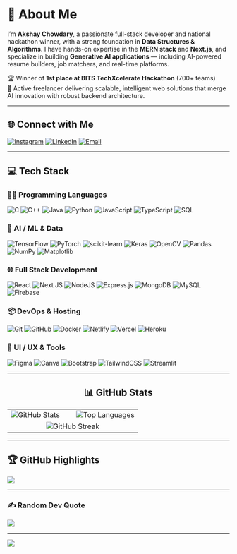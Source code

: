 # 💫 About Me
I’m **Akshay Chowdary**, a passionate full-stack developer and national hackathon winner, with a strong foundation in **Data Structures & Algorithms**. I have hands-on expertise in the **MERN stack** and **Next.js**, and specialize in building **Generative AI applications** — including AI-powered resume builders, job matchers, and real-time platforms.

🏆 Winner of **1st place at BITS TechXcelerate Hackathon** (700+ teams)  
💼 Active freelancer delivering scalable, intelligent web solutions that merge AI innovation with robust backend architecture.

---

## 🌐 Connect with Me
[![Instagram](https://img.shields.io/badge/Instagram-%23E4405F.svg?logo=Instagram&logoColor=white)](https://instagram.com/axay_yyy) 
[![LinkedIn](https://img.shields.io/badge/LinkedIn-%230077B5.svg?logo=linkedin&logoColor=white)](https://linkedin.com/in/akshay-chowdary-674988267) 
[![Email](https://img.shields.io/badge/Email-D14836?logo=gmail&logoColor=white)](mailto:k.v.akshay111@gmail.com) 

---

## 💻 Tech Stack

### 👨‍💻 Programming Languages
![C](https://img.shields.io/badge/c-%2300599C.svg?style=plastic&logo=c&logoColor=white)
![C++](https://img.shields.io/badge/c++-%2300599C.svg?style=plastic&logo=c%2B%2B&logoColor=white)
![Java](https://img.shields.io/badge/java-%23ED8B00.svg?style=plastic&logo=openjdk&logoColor=white)
![Python](https://img.shields.io/badge/python-3670A0?style=plastic&logo=python&logoColor=ffdd54)
![JavaScript](https://img.shields.io/badge/javascript-%23323330.svg?style=plastic&logo=javascript&logoColor=%23F7DF1E)
![TypeScript](https://img.shields.io/badge/typescript-%23007ACC.svg?style=plastic&logo=typescript&logoColor=white)
![SQL](https://img.shields.io/badge/-SQL-%2300f.svg?style=plastic&logo=sqlite&logoColor=white)

### 🧠 AI / ML & Data
![TensorFlow](https://img.shields.io/badge/TensorFlow-%23FF6F00.svg?style=plastic&logo=TensorFlow&logoColor=white)
![PyTorch](https://img.shields.io/badge/PyTorch-%23EE4C2C.svg?style=plastic&logo=PyTorch&logoColor=white)
![scikit-learn](https://img.shields.io/badge/scikit--learn-%23F7931E.svg?style=plastic&logo=scikit-learn&logoColor=white)
![Keras](https://img.shields.io/badge/Keras-%23D00000.svg?style=plastic&logo=Keras&logoColor=white)
![OpenCV](https://img.shields.io/badge/opencv-%23white.svg?style=plastic&logo=opencv&logoColor=white)
![Pandas](https://img.shields.io/badge/pandas-%23150458.svg?style=plastic&logo=pandas&logoColor=white)
![NumPy](https://img.shields.io/badge/numpy-%23013243.svg?style=plastic&logo=numpy&logoColor=white)
![Matplotlib](https://img.shields.io/badge/Matplotlib-%23ffffff.svg?style=plastic&logo=Matplotlib&logoColor=black)

### 🌐 Full Stack Development
![React](https://img.shields.io/badge/react-%2320232a.svg?style=plastic&logo=react&logoColor=%2361DAFB)
![Next JS](https://img.shields.io/badge/Next-black?style=plastic&logo=next.js&logoColor=white)
![NodeJS](https://img.shields.io/badge/node.js-6DA55F?style=plastic&logo=node.js&logoColor=white)
![Express.js](https://img.shields.io/badge/express.js-%23404d59.svg?style=plastic&logo=express&logoColor=%2361DAFB)
![MongoDB](https://img.shields.io/badge/MongoDB-%234ea94b.svg?style=plastic&logo=mongodb&logoColor=white)
![MySQL](https://img.shields.io/badge/mysql-4479A1.svg?style=plastic&logo=mysql&logoColor=white)
![Firebase](https://img.shields.io/badge/firebase-a08021?style=plastic&logo=firebase&logoColor=ffcd34)

### 📦 DevOps & Hosting
![Git](https://img.shields.io/badge/git-%23F05033.svg?style=plastic&logo=git&logoColor=white)
![GitHub](https://img.shields.io/badge/github-%23121011.svg?style=plastic&logo=github&logoColor=white)
![Docker](https://img.shields.io/badge/docker-%230db7ed.svg?style=plastic&logo=docker&logoColor=white)
![Netlify](https://img.shields.io/badge/netlify-%23000000.svg?style=plastic&logo=netlify&logoColor=#00C7B7)
![Vercel](https://img.shields.io/badge/vercel-%23000000.svg?style=plastic&logo=vercel&logoColor=white)
![Heroku](https://img.shields.io/badge/heroku-%23430098.svg?style=plastic&logo=heroku&logoColor=white)

### 🎨 UI / UX & Tools
![Figma](https://img.shields.io/badge/figma-%23F24E1E.svg?style=plastic&logo=figma&logoColor=white)
![Canva](https://img.shields.io/badge/Canva-%2300C4CC.svg?style=plastic&logo=Canva&logoColor=white)
![Bootstrap](https://img.shields.io/badge/bootstrap-%238511FA.svg?style=plastic&logo=bootstrap&logoColor=white)
![TailwindCSS](https://img.shields.io/badge/tailwindcss-%2338B2AC.svg?style=plastic&logo=tailwind-css&logoColor=white)
![Streamlit](https://img.shields.io/badge/Streamlit-%23FE4B4B.svg?style=plastic&logo=streamlit&logoColor=white)

---

<h2 align="center">📊 GitHub Stats</h2>

<table align="center">
  <tr>
    <td width="50%">
      <img src="https://github-readme-stats.vercel.app/api?username=AKSHAY-CHOWDARY&theme=gotham&hide_border=false&include_all_commits=true&count_private=true" alt="GitHub Stats"/>
    </td>
    <td width="50%">
      <img src="https://github-readme-stats.vercel.app/api/top-langs/?username=AKSHAY-CHOWDARY&theme=gotham&hide_border=false&layout=compact" alt="Top Languages"/>
    </td>
  </tr>
  <tr>
    <td colspan="2" align="center">
      <img src="https://nirzak-streak-stats.vercel.app/?user=AKSHAY-CHOWDARY&theme=gotham&hide_border=false" alt="GitHub Streak"/>
    </td>
  </tr>
</table>

---

## 🏆 GitHub Highlights
![](https://github-profile-trophy.vercel.app/?username=AKSHAY-CHOWDARY&theme=radical&no-frame=true&no-bg=true&margin-w=10&title=Commits,Repositories,PullRequest,Followers)

---

### ✍️ Random Dev Quote
![](https://quotes-github-readme.vercel.app/api?type=horizontal&theme=dark)

---

[![](https://visitcount.itsvg.in/api?id=AKSHAY-CHOWDARY&icon=5&color=0)](https://visitcount.itsvg.in)
